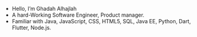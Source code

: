 - Hello, I’m Ghadah Alhajlah 
- A hard-Working Software Engineer, Product manager.
- Familiar with Java, JavaScript, CSS, HTML5, SQL, Java EE, Python, Dart, Flutter, Node.js.

